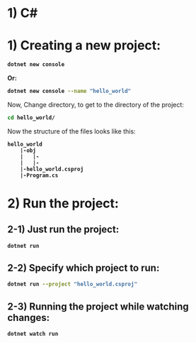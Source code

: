 # 1) C#



# 1) Creating a new project:


<b>

```bash
dotnet new console
```
Or:
```bash
dotnet new console --name "hello_world"
```

</b>

Now, Change directory, to get to the 
directory of the project:

<b>

```bash
cd hello_world/
```
</b>



Now the structure of the files looks like this:
<b>

```
hello_world
	|-obj
	|	|-
	|	|-
	|-hello_world.csproj
	|-Program.cs
```
</b>









# 2) Run the project:


## 2-1) Just run the project:

<b>

```bash
dotnet run
```
</b>

## 2-2) Specify which project to run:

<b>

```bash
dotnet run --project "hello_world.csproj"
```
</b>



## 2-3) Running the project while watching changes:

<b>

```bash
dotnet watch run
```
</b>




















